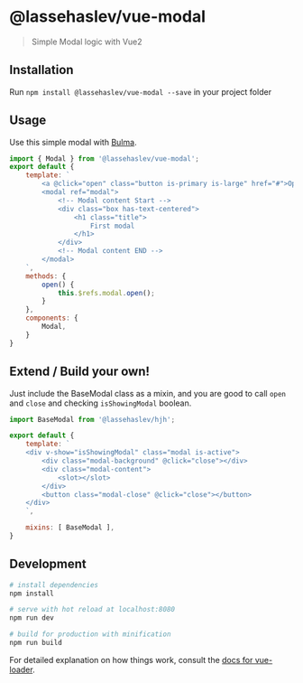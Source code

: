 # @lassehaslev/vue-modal

> Simple Modal logic with Vue2

## Installation
Run ```npm install @lassehaslev/vue-modal --save``` in your project folder

## Usage
Use this simple modal with [Bulma](https://trello.com/b/BDC3zQvN).
``` js
import { Modal } from '@lassehaslev/vue-modal';
export default {
    template: `
        <a @click="open" class="button is-primary is-large" href="#">Open a simple modal</a>
        <modal ref="modal">
            <!-- Modal content Start -->
            <div class="box has-text-centered">
                <h1 class="title">
                    First modal
                </h1>
            </div>
            <!-- Modal content END -->
        </modal>
    `,
    methods: {
        open() {
            this.$refs.modal.open();
        }
    },
    components: {
        Modal,
    }
}
```

## Extend / Build your own!
Just include the BaseModal class as a mixin, and you are good to call ```open``` and ```close``` and checking ```isShowingModal``` boolean.
```js
import BaseModal from '@lassehaslev/hjh';

export default {
    template: `
    <div v-show="isShowingModal" class="modal is-active">
        <div class="modal-background" @click="close"></div>
        <div class="modal-content">
            <slot></slot>
        </div>
        <button class="modal-close" @click="close"></button>
    </div>
    `,

    mixins: [ BaseModal ],
}
```


## Development

``` bash
# install dependencies
npm install

# serve with hot reload at localhost:8080
npm run dev

# build for production with minification
npm run build
```

For detailed explanation on how things work, consult the [docs for vue-loader](http://vuejs.github.io/vue-loader).
